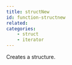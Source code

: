 ```yaml
---
title: structNew
id: function-structnew
related:
categories:
    - struct
    - iterator
---
```


Creates a structure.
